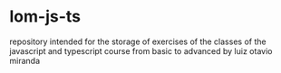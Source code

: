 # lom-js-ts
repository intended for the storage of exercises of the classes of the javascript and typescript course from basic to advanced by luiz otavio miranda
